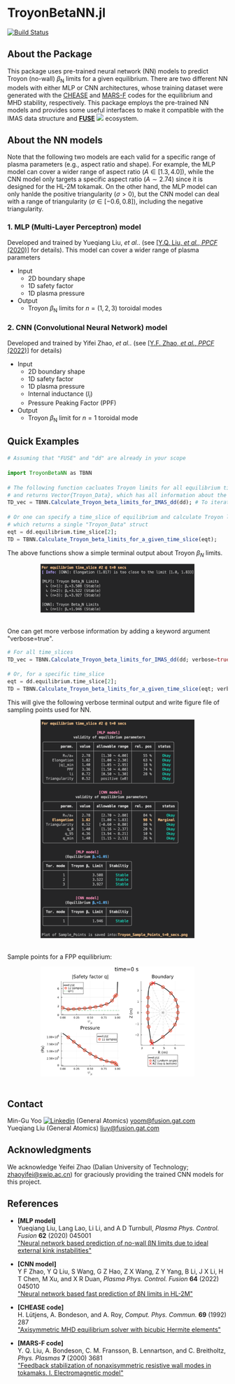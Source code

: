 # TroyonBetaNN.jl

[![Build Status](https://github.com/mgyoo86/TroyonBetaNN.jl/actions/workflows/CI.yml/badge.svg?branch=main)](https://github.com/mgyoo86/TroyonBetaNN.jl/actions/workflows/CI.yml?query=branch%3Amain)


<!-- ABOUT THE PROJECT -->
## About the Package
This package uses pre-trained neural network (NN) models to predict Troyon (no-wall) $\beta_\mathrm{N}$ limits for a given equilibrium.
There are two different NN models with either MLP or CNN architectures, whose training dataset were generated with the [CHEASE](https://doi.org/10.1016/0010-4655(92)90167-W) and [MARS-F](https://doi.org/10.1063/1.1287744) codes for the equilibrium and MHD stability, respectively.
This package employs the pre-trained NN models and provides some useful interfaces to make it compatible with the IMAS data structure and [**FUSE**](https://github.com/ProjectTorreyPines/FUSE.jl) [<img src="https://i.sstatic.net/tskMh.png">](https://github.com/ProjectTorreyPines/FUSE.jl) ecosystem.

## About the NN models
Note that the following two models are each valid for a specific range of plasma parameters (e.g., aspect ratio and shape).
For example, the MLP model can cover a wider range of aspect ratio ($A\in[1.3, 4.0]$), while the CNN model only targets a specific aspect ratio ($A \sim 2.74$) since it is designed for the HL-2M tokamak.
On the other hand, the MLP model can only hanlde the positive triangularity ($\sigma>0$), but the CNN model can deal with a range of triangularity ($\sigma \in [-0.6, 0.8]$), including the negative triangularity.

### 1. MLP (Multi-Layer Perceptron) model
Developed and trained by Yueqiang Liu, *et al.*. (see [[Y.Q. Liu, *et al.*, *PPCF* (2020)]](https://doi.org/10.1088/1361-6587/ab6f56) for details).
This model can cover a wider range of plasma parameters
* Input
    * 2D boundary shape
    * 1D safety factor
    * 1D plasma pressure
* Output
    * Troyon $\beta_\mathrm{N}$ limits for $n=(1,2,3)$ toroidal modes

### 2. CNN (Convolutional Neural Network) model
Developed and trained by Yifei Zhao, *et al.*. (see [[Y.F. Zhao, *et al.*, *PPCF* (2022)]](https://doi.org/10.1088/1361-6587/ac4524) for details)
* Input
    * 2D boundary shape
    * 1D safety factor
    * 1D plasma pressure
    * Internal inductance ($l_i$)
    * Pressure Peaking Factor (PPF)
* Output
    * Troyon $\beta_\mathrm{N}$ limit for $n=1$ toroidal mode



## Quick Examples
```julia
# Assuming that "FUSE" and "dd" are already in your scope

import TroyonBetaNN as TBNN

# The following function cacluates Troyon limits for all equilibrium time_slices in dd,
# and returns Vector{Troyon_Data}, which has all information about the result
TD_vec = TBNN.Calculate_Troyon_beta_limits_for_IMAS_dd(dd); # To iterate

# Or one can specify a time_slice of equilibrium and calculate Troyon limits for it,
# which returns a single "Troyon_Data" struct
eqt = dd.equilibrium.time_slice[2];
TD = TBNN.Calculate_Troyon_beta_limits_for_a_given_time_slice(eqt);
```
The above functions show a simple terminal output about Troyon $\beta_N$ limits.
<br />
<div align="center">
    <img src="assets/simple_terminal_output.png" width=70%>
</div>
<br />

One can get more verbose information by adding a keyword argument "verbose=true".
```julia
# For all time_slices
TD_vec = TBNN.Calculate_Troyon_beta_limits_for_IMAS_dd(dd; verbose=true);

# Or, for a specific time_slice
eqt = dd.equilibrium.time_slice[2];
TD = TBNN.Calculate_Troyon_beta_limits_for_a_given_time_slice(eqt; verbose=true);
```
This will give the following verbose terminal output and write figure file of sampling points used for NN.
<br />
<div align="center">
    <img src="assets/verbose_terminal_output.png" width=70%>
</div>
<br />


Sample points for a FPP equilibrium:
<br />
<div align="center">
    <img src="assets/Troyon_Sample_Points.png" width=70%>
</div>
<br />



<!-- CONTACT -->
## Contact
Min-Gu Yoo [![Linkedin](https://i.sstatic.net/gVE0j.png)](https://www.linkedin.com/in/min-gu-yoo-704773230) (General Atomics)  yoom@fusion.gat.com \
Yueqiang Liu (General Atomics) liuy@fusion.gat.com



## Acknowledgments
We acknowledge Yeifei Zhao (Dalian University of Technology; <zhaoyifei@swip.ac.cn>) for graciously providing the trained CNN models for this project.

## References

* **[MLP model]**\
 Yueqiang Liu, Lang Lao, Li Li, and A D Turnbull, *Plasma Phys. Control. Fusion* **62** (2020) 045001 \
   ["Neural network based prediction of no-wall βN limits due to ideal external kink instabilities"](https://doi.org/10.1088/1361-6587/ab6f56)

* **[CNN model]**\
 Y F Zhao, Y Q Liu, S Wang, G Z Hao, Z X Wang, Z Y Yang, B Li, J X Li, H T Chen, M Xu, and X R Duan,  *Plasma Phys. Control. Fusion* **64** (2022) 045010 \
["Neural network based fast prediction of βN limits in HL-2M"](https://doi.org/10.1088/1361-6587/ac4524)

* **[CHEASE code]**\
H. Lütjens, A. Bondeson, and A. Roy, *Comput. Phys. Commun.* **69**  (1992) 287 \
["Axisymmetric MHD equilibrium solver with bicubic Hermite elements"](https://doi.org/10.1016/0010-4655(92)90167-W)

* **[MARS-F code]**\
Y. Q. Liu, A. Bondeson, C. M. Fransson, B. Lennartson, and C. Breitholtz,
*Phys. Plasmas* **7** (2000) 3681 \
["Feedback stabilization of nonaxisymmetric resistive wall modes in tokamaks. I. Electromagnetic model"](https://doi.org/10.1063/1.1287744)


<!-- <p align="right">(<a href="#readme-top">back to top</a>)</p> --j>
